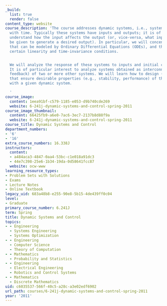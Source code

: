 ```yaml
---
_build:
  list: true
  render: false
content_type: website
course_description: 'The course addresses dynamic systems, i.e., systems that evolve
  with time. Typically these systems have inputs and outputs; it is of interest to
  understand how the input affects the output (or, vice-versa, what inputs should
  be given to generate a desired output). In particular, we will concentrate on systems
  that can be modeled by Ordinary Differential Equations (ODEs), and that satisfy
  certain linearity and time-invariance conditions.


  We will analyze the response of these systems to inputs and initial conditions.
  It is of particular interest to analyze systems obtained as interconnections (e.g.,
  feedback) of two or more other systems. We will learn how to design (control) systems
  that ensure desirable properties (e.g., stability, performance) of the interconnection
  with a given dynamic system.

  '
course_image:
  content: 1eea91bf-c579-1185-e053-d9b740cde269
  website: 6-241j-dynamic-systems-and-control-spring-2011
course_image_thumbnail:
  content: 66425fb9-a6e0-7ac6-3ec7-2137b8d88f9a
  website: 6-241j-dynamic-systems-and-control-spring-2011
course_title: Dynamic Systems and Control
department_numbers:
- '6'
- '16'
extra_course_numbers: 16.338J
instructors:
  content:
  - a484aca3-4847-0aa4-53bc-c1e018a91dc3
  - 44e7c398-25e6-1b34-19da-0d58641fcc87
  website: ocw-www
learning_resource_types:
- Problem Sets with Solutions
- Exams
- Lecture Notes
- Online Textbook
legacy_uid: 683a48b8-e255-90e8-5b15-4de439ff0c04
level:
- Graduate
primary_course_number: 6.241J
term: Spring
title: Dynamic Systems and Control
topics:
- - Engineering
  - Systems Engineering
  - Systems Optimization
- - Engineering
  - Computer Science
  - Theory of Computation
- - Mathematics
  - Probability and Statistics
- - Engineering
  - Electrical Engineering
  - Robotics and Control Systems
- - Mathematics
  - Discrete Mathematics
uid: c6035537-566f-40c5-a28c-a3e02edf6902
url_path: courses/6-241j-dynamic-systems-and-control-spring-2011
year: '2011'
---
```

